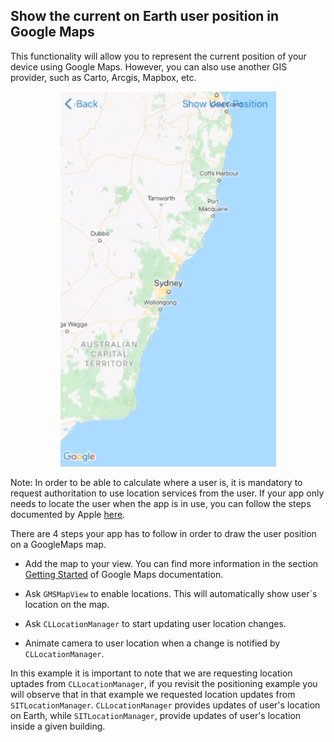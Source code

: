 ## <a name="drawposition"><a/> Show the current on Earth user position in Google Maps

This functionality will allow you to represent the current position of your device using Google Maps. However, you can also use another GIS provider, such as Carto, Arcgis, Mapbox, etc.

<p align="center">
    <img src="/img/userPosition.gif" />
</p>

Note: In order to be able to calculate where a user is, it is mandatory to request authoritation to use location services from the user. If your app only needs to locate the user when the app is in use, you can follow the steps documented by Apple [here](https://developer.apple.com/documentation/corelocation/requesting_authorization_for_location_services?language=objc).

There are 4 steps your app has to follow in order to draw the user position on a GoogleMaps map.

- Add the map to your view. You can find more information in the section [Getting Started](https://developers.google.com/maps/documentation/ios-sdk/start) of Google Maps documentation.

- Ask `GMSMapView` to enable locations. This will automatically show user´s location on the map.

- Ask `CLLocationManager` to start updating user location changes.

- Animate camera to user location when a change is notified by `CLLocationManager`.


In this example it is important to note that we are requesting location uptades from `CLLocationManager`, if you revisit the positioning example you will observe that in that example we requested location updates from `SITLocationManager`. `CLLocationManager` provides updates of user's location on Earth, while `SITLocationManager`, provide updates of user's location inside a given building.